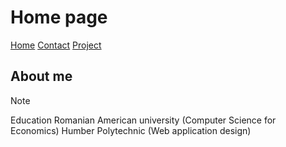 # Home page

[Home]()
[Contact](/contact.md)
[Project](/project.md)

## About me
> [!Note]
> Education
> Romanian American university (Computer Science for Economics)
> Humber Polytechnic (Web application design) 
